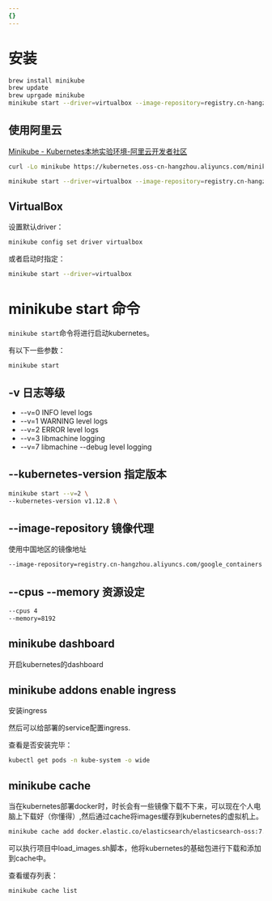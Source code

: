 ```yaml
---
{}
---
```



# 安装

```bash
brew install minikube
brew update
brew uprgade minikube
minikube start --driver=virtualbox --image-repository=registry.cn-hangzhou.aliyuncs.com/google_containers
```

## 使用阿里云

[Minikube - Kubernetes本地实验环境-阿里云开发者社区](https://developer.aliyun.com/article/221687)

```bash
curl -Lo minikube https://kubernetes.oss-cn-hangzhou.aliyuncs.com/minikube/releases/v1.11.0/minikube-darwin-amd64 && chmod +x minikube && sudo mv minikube /usr/local/bin/
```

```bash
minikube start --driver=virtualbox --image-repository=registry.cn-hangzhou.aliyuncs.com/google_containers
```

## VirtualBox

设置默认driver：

```bash
minikube config set driver virtualbox
```

或者启动时指定：

```bash
minikube start --driver=virtualbox
```

# minikube start 命令

`minikube start`命令将进行启动kubernetes。

有以下一些参数：

```
minikube start
```

## -v 日志等级

- --v=0 INFO level logs
- --v=1 WARNING level logs
- --v=2 ERROR level logs
- --v=3 libmachine logging
- --v=7 libmachine --debug level logging

## --kubernetes-version 指定版本

```bash
minikube start --v=2 \
--kubernetes-version v1.12.8 \
```

## --image-repository 镜像代理

使用中国地区的镜像地址

```bash
--image-repository=registry.cn-hangzhou.aliyuncs.com/google_containers
```

## --cpus --memory 资源设定

```bash
--cpus 4
--memory=8192
```

## minikube dashboard

开启kubernetes的dashboard

## minikube addons enable ingress

安装ingress

然后可以给部署的service配置ingress.

查看是否安装完毕：

```bash
kubectl get pods -n kube-system -o wide
```

## minikube cache

当在kubernetes部署docker时，时长会有一些镜像下载不下来，可以现在个人电脑上下载好（你懂得）,然后通过cache将images缓存到kubernetes的虚拟机上。

```bash
minikube cache add docker.elastic.co/elasticsearch/elasticsearch-oss:7.6.0
```

可以执行项目中load_images.sh脚本，他将kubernetes的基础包进行下载和添加到cache中。

查看缓存列表：

```bash
minikube cache list
```